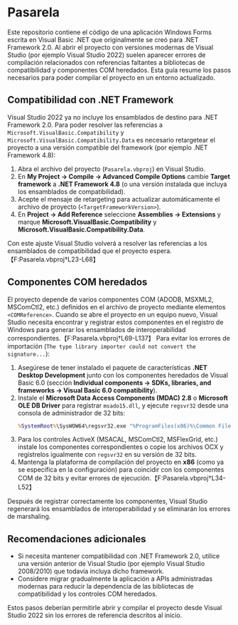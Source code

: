 # Pasarela

Este repositorio contiene el código de una aplicación Windows Forms escrita en Visual Basic .NET que originalmente se creó para .NET Framework 2.0. Al abrir el proyecto con versiones modernas de Visual Studio (por ejemplo Visual Studio 2022) suelen aparecer errores de compilación relacionados con referencias faltantes a bibliotecas de compatibilidad y componentes COM heredados. Esta guía resume los pasos necesarios para poder compilar el proyecto en un entorno actualizado.

## Compatibilidad con .NET Framework

Visual Studio 2022 ya no incluye los ensamblados de destino para .NET Framework 2.0. Para poder resolver las referencias a `Microsoft.VisualBasic.Compatibility` y `Microsoft.VisualBasic.Compatibility.Data` es necesario retargetear el proyecto a una versión compatible del framework (por ejemplo .NET Framework 4.8):

1. Abra el archivo del proyecto (`Pasarela.vbproj`) en Visual Studio.
2. En **My Project → Compile → Advanced Compile Options** cambie **Target framework** a **.NET Framework 4.8** (o una versión instalada que incluya los ensamblados de compatibilidad).
3. Acepte el mensaje de retargeting para actualizar automáticamente el archivo de proyecto (`<TargetFrameworkVersion>`).
4. En **Project → Add Reference** seleccione **Assemblies → Extensions** y marque **Microsoft.VisualBasic.Compatibility** y **Microsoft.VisualBasic.Compatibility.Data**.

Con este ajuste Visual Studio volverá a resolver las referencias a los ensamblados de compatibilidad que el proyecto espera.【F:Pasarela.vbproj†L23-L68】

## Componentes COM heredados

El proyecto depende de varios componentes COM (ADODB, MSXML2, MSComCtl2, etc.) definidos en el archivo de proyecto mediante elementos `<COMReference>`. Cuando se abre el proyecto en un equipo nuevo, Visual Studio necesita encontrar y registrar estos componentes en el registro de Windows para generar los ensamblados de interoperabilidad correspondientes.【F:Pasarela.vbproj†L69-L137】 Para evitar los errores de importación (`The type library importer could not convert the signature...`):

1. Asegúrese de tener instalado el paquete de características **.NET Desktop Development** junto con los componentes heredados de Visual Basic 6.0 (sección **Individual components → SDKs, libraries, and frameworks → Visual Basic 6.0 compatibility**).
2. Instale el **Microsoft Data Access Components (MDAC) 2.8** o **Microsoft OLE DB Driver** para registrar `msado15.dll`, y ejecute `regsvr32` desde una consola de administrador de 32 bits:
   ```bat
   %SystemRoot%\SysWOW64\regsvr32.exe "%ProgramFiles(x86)%\Common Files\System\ado\msado15.dll"
   ```
3. Para los controles ActiveX (MSACAL, MSComCtl2, MSFlexGrid, etc.) instale los componentes correspondientes o copie los archivos OCX y regístrelos igualmente con `regsvr32` en su versión de 32 bits.
4. Mantenga la plataforma de compilación del proyecto en **x86** (como ya se especifica en la configuración) para coincidir con los componentes COM de 32 bits y evitar errores de ejecución.【F:Pasarela.vbproj†L34-L52】

Después de registrar correctamente los componentes, Visual Studio regenerará los ensamblados de interoperabilidad y se eliminarán los errores de marshaling.

## Recomendaciones adicionales

- Si necesita mantener compatibilidad con .NET Framework 2.0, utilice una versión anterior de Visual Studio (por ejemplo Visual Studio 2008/2010) que todavía incluya dicho framework.
- Considere migrar gradualmente la aplicación a APIs administradas modernas para reducir la dependencia de las bibliotecas de compatibilidad y los controles COM heredados.

Estos pasos deberían permitirle abrir y compilar el proyecto desde Visual Studio 2022 sin los errores de referencia descritos al inicio.

